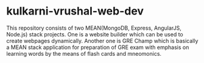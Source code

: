 # kulkarni-vrushal-web-dev

This repository consists of two MEAN(MongoDB, Express, AngularJS, Node.js) stack projects. One is a website builder which can be used to create webpages dynamically. Another one is GRE Champ which is basically a MEAN stack application for preparation of GRE exam with emphasis on learning words by the means of flash cards and mneomonics.
